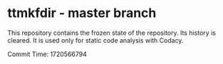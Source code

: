 # ttmkfdir - master branch

This repository contains the frozen state of the repository.
Its history is cleared. It is used only for static code
analysis with Codacy.

Commit Time: 1720566794